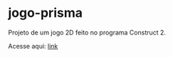 # jogo-prisma
Projeto de um jogo 2D feito no programa Construct 2.

Acesse aqui: [link](https://prisma-9-oz.netlify.com)
